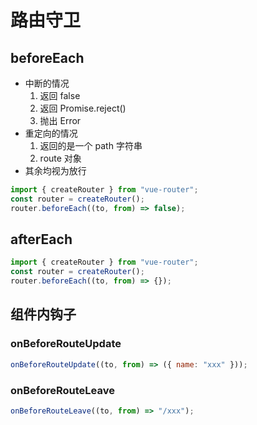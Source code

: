 # 路由守卫

## beforeEach

- 中断的情况
  1. 返回 false
  2. 返回 Promise.reject()
  3. 抛出 Error
- 重定向的情况
  1. 返回的是一个 path 字符串
  2. route 对象
- 其余均视为放行

```js
import { createRouter } from "vue-router";
const router = createRouter();
router.beforeEach((to, from) => false);
```

## afterEach

```js
import { createRouter } from "vue-router";
const router = createRouter();
router.beforeEach((to, from) => {});
```

## 组件内钩子

### onBeforeRouteUpdate

```js
onBeforeRouteUpdate((to, from) => ({ name: "xxx" }));
```

### onBeforeRouteLeave

```js
onBeforeRouteLeave((to, from) => "/xxx");
```

